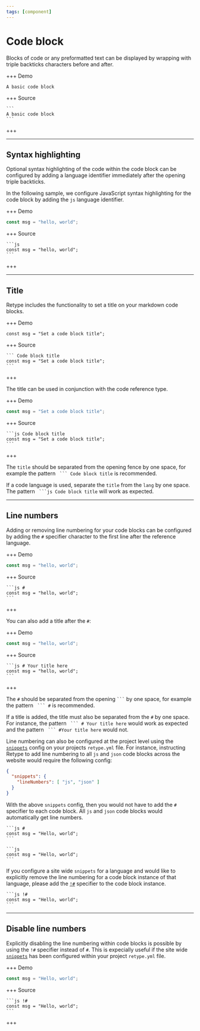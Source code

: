 ```yaml
---
tags: [component]
---
```

# Code block

Blocks of code or any preformatted text can be displayed by wrapping with triple backticks characters before and after.

+++ Demo
```
A basic code block
```
+++ Source
~~~
```
A basic code block
```
~~~
+++

---

## Syntax highlighting

Optional syntax highlighting of the code within the code block can be configured by adding a language identifier immediately after the opening triple backticks.

In the following sample, we configure JavaScript syntax highlighting for the code block by adding the `js` language identifier.

+++ Demo
```js
const msg = "hello, world";
```
+++ Source
~~~
```js
const msg = "hello, world";
```
~~~
+++

---

## Title

Retype includes the functionality to set a title on your markdown code blocks.

+++ Demo
``` Code block title
const msg = "Set a code block title";
```
+++ Source
~~~
``` Code block title
const msg = "Set a code block title";
```
~~~
+++

The title can be used in conjunction with the code reference type.

+++ Demo
```js Code block title
const msg = "Set a code block title";
```
+++ Source
~~~
```js Code block title
const msg = "Set a code block title";
```
~~~
+++

The `title` should be separated from the opening fence by one space, for example the pattern `` ``` Code block title`` is recommended.

If a code language is used, separate the `title` from the `lang` by one space. The pattern `` ```js Code block title`` will work as expected.

---

## Line numbers

Adding or removing line numbering for your code blocks can be configured by adding the `#` specifier character to the first line after the reference language.

+++ Demo
```js #
const msg = "hello, world";
```
+++ Source
~~~
```js #
const msg = "hello, world";
```
~~~
+++

You can also add a title after the `#`:

+++ Demo
```js # Your title here
const msg = "hello, world";
```
+++ Source
~~~
```js # Your title here
const msg = "hello, world";
```
~~~
+++

The `#` should be separated from the opening `` ``` `` by one space, for example the pattern  `` ``` #`` is recommended.

If a title is added, the title must also be separated from the `#` by one space. For instance, the pattern `` ``` # Your title here`` would work as expected and the pattern `` ``` #Your title here`` would not.

Line numbering can also be configured at the project level using the [`snippets`](../configuration/project.md#snippets) config on your projects `retype.yml` file. For instance, instructing Retype to add line numbering to all `js` and `json` code blocks across the website would require the following config:

```json Enable line numbering for js and json code blocks site wide
{
  "snippets": {
    "lineNumbers": [ "js", "json" ]
  }
}
```

With the above `snippets` config, then you would not have to add the `#` specifier to each code block. All `js` and `json` code blocks would automatically get line numbers.

~~~ Without `snippets` config
```js #
const msg = "Hello, world";
```
~~~

~~~ With `snippets` config
```js
const msg = "Hello, world";
```
~~~

If you configure a site wide `snippets` for a language and would like to explicitly remove the line numbering for a code block instance of that language, please add the [`!#`](#disable-line-numbers) specifier to the code block instance.

~~~ Remove line numbers if `snippets` config
```js !#
const msg = "Hello, world";
```
~~~

---

## Disable line numbers

Explicitly disabling the line numbering within code blocks is possible by using the `!#` specifier instead of `#`. This is expecially useful if the site wide [`snippets`](http://localhost:5000/configuration/project/#snippets) has been configured within your project `retype.yml` file.

+++ Demo
```js !#
const msg = "Hello, world";
```
+++ Source
~~~
```js !#
const msg = "Hello, world";
```
~~~
+++
